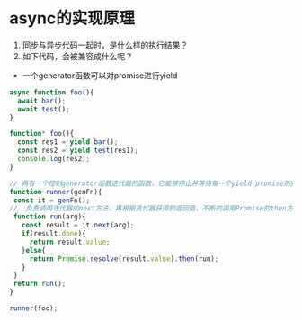 # async的实现原理

1. 同步与异步代码一起时，是什么样的执行结果？
2. 如下代码，会被兼容成什么呢？
  - 一个generator函数可以对promise进行yield


```javascript
async function foo(){
  await bar();
  await test();
}

function* foo(){
  const res1 = yield bar();
  const res2 = yield test(res1);
  console.log(res2);
}

// 再有一个控制generator函数迭代器的函数，它能够停止并等待每一个yield promise的执行结果
function runner(genFn){
 const it = genFn();
//  负责调用迭代器的next方法，再根据迭代器获得的返回值，不断的调用Promise的then方法执行run
 function run(arg){
   const result = it.next(arg);
   if(result.done){
     return result.value;
   }else{
     return Promise.resolve(result.value).then(run);
   }
 }
 return run();
}

runner(foo);

```
